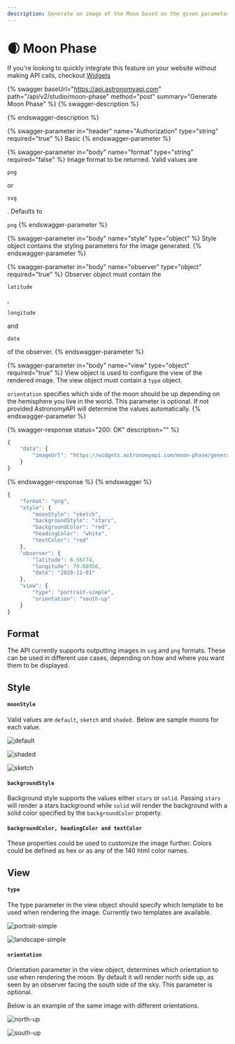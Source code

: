```yaml
---
description: Generate an image of the Moon based on the given parameters.
---
```


# 🌒 Moon Phase

If you're looking to quickly integrate this feature on your website without making API calls, checkout [Widgets](../../widgets.md)

{% swagger baseUrl="https://api.astronomyapi.com" path="/api/v2/studio/moon-phase" method="post" summary="Generate Moon Phase" %}
{% swagger-description %}

{% endswagger-description %}

{% swagger-parameter in="header" name="Authorization" type="string" required="true" %}
Basic <hash>
{% endswagger-parameter %}

{% swagger-parameter in="body" name="format" type="string" required="false" %}
Image format to be returned. Valid values are 

`png`

 or 

`svg`

. Defaults to 

`png`
{% endswagger-parameter %}

{% swagger-parameter in="body" name="style" type="object" %}
Style object contains the styling parameters for the image generated.
{% endswagger-parameter %}

{% swagger-parameter in="body" name="observer" type="object" required="true" %}
Observer object must contain the 

`latitude`

, 

`longitude`

 and 

`date`

 of the observer. 
{% endswagger-parameter %}

{% swagger-parameter in="body" name="view" type="object" required="true" %}
View object is used to configure the view of the rendered image. The view object must contain a `type` object.&#x20;



`orientation` specifies which side of the moon should be up depending on the hemisphere you live in the world. This parameter is optional. If not provided AstronomyAPI will determine the values automatically.
{% endswagger-parameter %}

{% swagger-response status="200: OK" description="" %}
```typescript
{
    "data": {
        "imageUrl": "https://widgets.astronomyapi.com/moon-phase/generated/1234567890.png"
    }
}
```
{% endswagger-response %}
{% endswagger %}

```typescript
{
    "format": "png",
    "style": {
        "moonStyle": "sketch",
        "backgroundStyle": "stars",
        "backgroundColor": "red",
        "headingColor": "white",
        "textColor": "red"
    },
    "observer": {
        "latitude": 6.56774,
        "longitude": 79.88956,
        "date": "2020-11-01"
    },
    "view": {
        "type": "portrait-simple",
        "orientation": "south-up"
    }
}
```

## Format

The API currently supports outputting images in `svg` and `png` formats. These can be used in different use cases, depending on how and where you want them to be displayed.&#x20;

## Style

#### `moonStyle`

Valid values are `default`, `sketch` and `shaded.` Below are sample moons for each value.

![default](../../.gitbook/assets/moon.285d.png)

![shaded](../../.gitbook/assets/moon.285s.png)

![sketch](../../.gitbook/assets/moon.285k.png)

#### `backgroundStyle`

Background style supports the values either `stars` or `solid`. Passing `stars` will render a stars background while `solid` will render the background with a solid color specified by the `backgroundColor` property.

#### `backgroundColor, headingColor and textColor`

These properties could be used to customize the image further. Colors could be defined as hex or as any of the 140 html color names.

## View

#### `type`

The type parameter in the view object should specify which template to be used when rendering the image. Currently two templates are available.

![portrait-simple](../../.gitbook/assets/e86043757e0a337db6d529d42e6c67e9e832b104f75d92bf9e6a09fc4d44cc25.png)

![landscape-simple](../../.gitbook/assets/f2968861e774a453f7826a48bb0c1f41c22693a3b58475cbec0435e97171d8e2.png)

#### `orientation`

Orientation parameter in the view object, determines which orientation to use when rendering the moon. By default it will render north side up, as seen by an observer facing the south side of the sky. This parameter is optional.

Below is an example of the same image with different orientations.

![north-up](../../.gitbook/assets/33574d6b80418fce7f3cb4ba97e09ea0f460f7780b6a3367dda5e58643896230.png)

![south-up](../../.gitbook/assets/0b12c46d2b33d72b4f848cd40d878221e57689ab2880d104d615721912dd5593.png)
